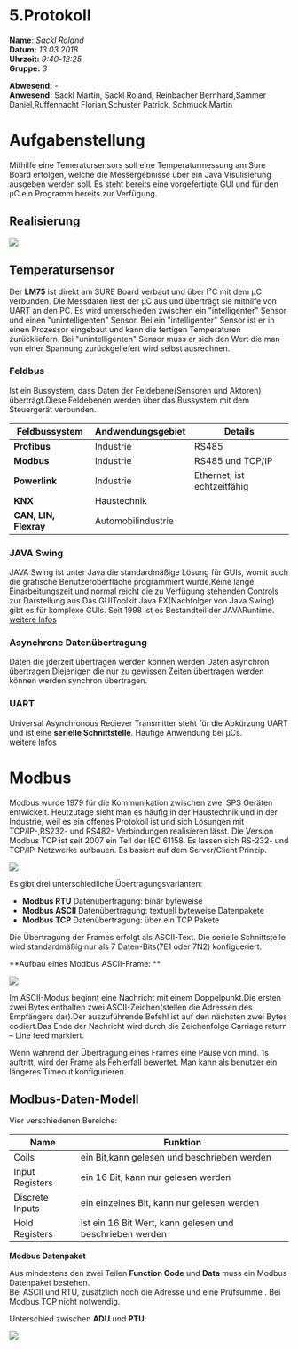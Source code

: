 # 5.Protokoll  
  
  **Name**:  *Sackl Roland*  
  **Datum:** *13.03.2018*  
  **Uhrzeit:** *9:40-12:25*  
  **Gruppe:** *3*  
  
  **Abwesend:**   -  
  **Anwesend:**   Sackl Martin, Sackl Roland, Reinbacher Bernhard,Sammer Daniel,Ruffennacht Florian,Schuster Patrick, Schmuck Martin   




# Aufgabenstellung


Mithilfe eine Temeratursensors soll eine Temperaturmessung am Sure Board erfolgen, welche die Messergebnisse über ein Java Visulisierung ausgeben werden soll. Es steht bereits eine vorgefertigte GUI und für den µC ein Programm bereits zur Verfügung.


## **Realisierung**  
![](https://github.com/HTLMechatronics/m14-la1-sx/blob/sacrom14/sacrom14/lab5.png)


## **Temperatursensor**
Der **LM75** ist direkt am SURE Board verbaut und über I²C mit dem µC verbunden. Die Messdaten liest der µC aus und überträgt sie mithilfe von UART an den PC. Es wird unterschieden zwischen ein "intelligenter" Sensor und einen "unintelligenten" Sensor. Bei ein "intelligenter" Sensor ist er in einen Prozessor eingebaut und kann die fertigen Temperaturen zurückliefern.  Bei "unintelligenten" Sensor muss er sich den Wert die man von einer Spannung zurückgeliefert wird selbst ausrechnen.


### Feldbus
Ist ein Bussystem, dass Daten der Feldebene(Sensoren und Aktoren) überträgt.Diese Feldebenen werden über das Bussystem mit dem Steuergerät verbunden.  

Feldbussystem | Andwendungsgebiet | Details  
------------- | ----------------- | -----  
**Profibus** | Industrie | RS485   
**Modbus** | Industrie | RS485 und TCP/IP   
**Powerlink** | Industrie | Ethernet, ist echtzeitfähig   
**KNX** | Haustechnik |    
**CAN, LIN, Flexray** | Automobilindustrie | 





### JAVA Swing 

JAVA Swing ist unter Java die standardmäßige Lösung für GUIs, womit auch die grafische Benutzeroberfläche programmiert wurde.Keine lange Einarbeitungszeit und normal reicht die zu Verfügung stehenden  Controls zur Darstellung aus.Das GUIToolkit Java FX(Nachfolger von Java Swing) gibt es für komplexe GUIs. Seit 1998 ist es Bestandteil der JAVARuntime.  
[weitere Infos](https://www.java-tutorial.org/swing.html)  

### Asynchrone Datenübertragung  
Daten die jderzeit übertragen werden können,werden Daten asynchron übertragen.Diejenigen die nur zu gewissen Zeiten übertragen werden können werden synchron übertragen.

### UART
Universal Asynchronous Reciever Transmitter steht für die Abkürzung UART und ist eine **serielle Schnittstelle**. Haufige Anwendung bei µCs.  
[weitere Infos](https://www.mikrocontroller.net/articles/UART)




# Modbus  
 Modbus wurde 1979 für die Kommunikation zwischen zwei SPS Geräten entwickelt. Heutzutage sieht man es häufig in der Haustechnik und in der Industrie, weil es ein offenes Protokoll ist und sich Lösungen mit TCP/IP-,RS232- und RS482- Verbindungen realisieren lässt. Die Version Modbus TCP ist seit 2007 ein Teil der IEC 61158. Es lassen sich RS-232- und TCP/IP-Netzwerke aufbauen. Es basiert auf dem Server/Client Prinzip.
  

![](https://github.com/HTLMechatronics/m14-la1-sx/blob/sacrom14/sacrom14/ModbusServerClient.png)  



Es gibt drei unterschiedliche Übertragungsvarianten:  
* **Modbus RTU**  Datenübertragung: binär byteweise   
* **Modbus ASCII**  Datenübertragung: textuell byteweise Datenpakete   
* **Modbus TCP** Datenübertragung: über ein TCP Pakete 


Die Übertragung der Frames erfolgt  als ASCII-Text. Die serielle Schnittstelle wird standardmäßig nur als 7 Daten-Bits(7E1 oder 7N2)  konfigueriert. 

**Aufbau eines Modbus ASCII-Frame: **  

![](https://github.com/HTLMechatronics/m14-la1-sx/blob/sacrom14/sacrom14/ModbusASCII.png)  


Im ASCII-Modus beginnt eine Nachricht mit einem Doppelpunkt.Die ersten zwei Bytes enthalten zwei ASCII-Zeichen(stellen die Adressen des Empfängers dar).Der auszuführende Befehl ist auf den nächsten zwei Bytes codiert.Das Ende der Nachricht wird durch die Zeichenfolge Carriage return – Line feed markiert.  

Wenn während der Übertragung eines Frames eine Pause von mind. 1s auftritt, wird der Frame als Fehlerfall bewertet. Man kann als benutzer ein längeres Timeout konfigurieren.  




## Modbus-Daten-Modell  
Vier verschiedenen Bereiche:    

Name | Funktion  
---- | --------   
Coils |   ein Bit,kann gelesen und beschrieben werden
Input Registers |  ein 16 Bit, kann nur gelesen werden  
Discrete Inputs |  ein einzelnes Bit, kann nur gelesen werden  
Hold Registers |  ist ein 16 Bit Wert, kann gelesen und beschrieben werden   



**Modbus Datenpaket**

Aus mindestens den zwei Teilen **Function Code** und **Data** muss ein Modbus Datenpaket bestehen.  
Bei  ASCII und RTU, zusätzlich noch die Adresse und eine Prüfsumme .
Bei Modbus TCP nicht notwendig.  

Unterschied zwischen **ADU** und **PTU**:  

![](https://github.com/HTLMechatronics/m14-la1-sx/blob/sacrom14/sacrom14/ModbusADUPDU.png)  



